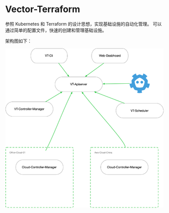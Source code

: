 # Vector-Terraform

参照 Kubernetes 和 Terraform 的设计思想，实现基础设施的自动化管理。
可以通过简单的配置文件，快速的创建和管理基础设施。

架构图如下：

![Vector-Terraform](./docs/images/Vector-Terraform.png)
